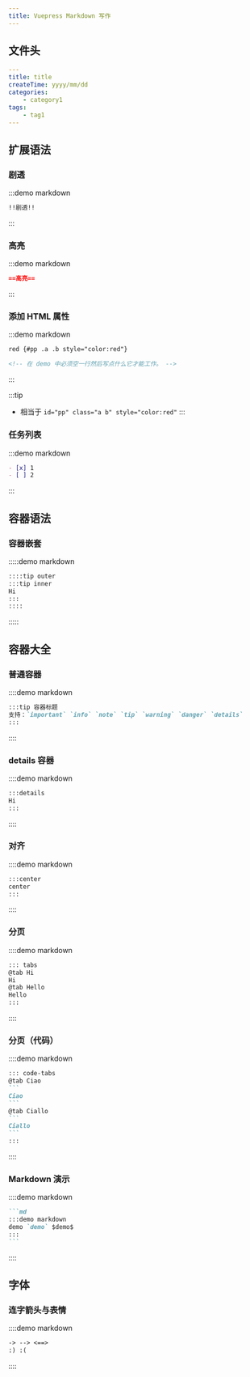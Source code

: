```yaml
---
title: Vuepress Markdown 写作
---
```


## 文件头

```yaml
---
title: title
createTime: yyyy/mm/dd
categories:
    - category1
tags:
    - tag1
---
```

## 扩展语法

### 剧透

:::demo markdown
```md
!!剧透!!
```
:::

### 高亮

:::demo markdown
```md
==高亮==
```
:::

### 添加 HTML 属性

:::demo markdown
```md
red {#pp .a .b style="color:red"}

<!-- 在 demo 中必须空一行然后写点什么它才能工作。 -->
```
:::

:::tip
- 相当于 `id="pp" class="a b" style="color:red"`
:::

### 任务列表

:::demo markdown
```md
- [x] 1
- [ ] 2
```
:::

## 容器语法

### 容器嵌套

:::::demo markdown
```md
::::tip outer
:::tip inner
Hi
:::
::::
```
:::::

## 容器大全

### 普通容器

::::demo markdown
```md
:::tip 容器标题
支持：`important` `info` `note` `tip` `warning` `danger` `details`
:::
```
::::

### details 容器

::::demo markdown
```md
:::details
Hi
:::
```
::::

### 对齐

::::demo markdown
```md
:::center
center
:::
```
::::

### 分页

::::demo markdown
```md
::: tabs
@tab Hi
Hi
@tab Hello
Hello
:::
```
::::

### 分页（代码）

::::demo markdown
````md
::: code-tabs
@tab Ciao
```
Ciao
```
@tab Ciallo
```
Ciallo
```
:::
````
::::

### Markdown 演示

::::demo markdown
````md
```md
:::demo markdown
demo `demo` $demo$
:::
```
````
::::

## 字体

### 连字箭头与表情

::::demo markdown
```md
-> --> <==>  
:) :(
```
::::
